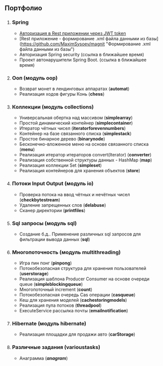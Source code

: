 ## Портфолио
1. ### Spring
    * [Авторизация в Rest приложении через JWT token](https://github.com/MaximSysoev/jwt "Авторизация в Rest приложении через JWT token")
    * [Rest приложение - формирование .xml файла данными из базы] (https://github.com/MaximSysoev/magnit "Формирование .xml файла данными из базы")
    * Авторизация Spring security (ссылка в ближайшее время)
    * Проект автонарушители Spring Boot. (ссылка в ближайшее время)
2. ### Ооп (модуль oop)
    * Возврат монет в лендинговых аппаратах (**automat**)
    * Реализация ходов фигуры Конь (**chess**)
3. ###  Коллекции (модуль collections)  
    * Универсальная обертка над массивом (**simplearray**)
    * Простой динамический контейнер (**simplecontainer**)
    * Итератор чётных чисел (**iteratorforevennumbers**)
    * Контейнер на базе связанного списка (**simplestack**)
    * Простое бинарное дерево (**binarynode**)
    * Бесконечно-вложенное меню на основе связанного списка (**menu**)
    * Реализация итератор итераторов convert(Iterator<Iterator>) (**converter**)
    * Реализация собственной структуры данных - HashMap (**map**)
    * Реализация коллекции Set (**simpleset**)
    * Реализация контейнеров для хранения объектов (**store**)
4. ### Потоки Input Output (модуль io)
     * Проверка потока на ввод чётных и нечётных чисел (**checkbytestream**)
     * Удаление запрещенных слов (**delabuse**)
     * Сканер директории (**printfiles**)
5. ### Sql запросы (модуль sql)
     * Создание б.д.. Применение различных sql запросов для фильтрации вывода данных (**sql**)
6. ### Многопоточность (модуль multithreading)
     * Игра пин понг (**pinpong**)
     * Потокобезопасная структура для хранения пользователей (**userstorage**)
     * Реализация шаблона Producer Consumer на основе очереди queue (**simpleblockingqueue**)
     * Многопоточный increment (**count**)
     * Потокобезопасная очередь Cas операции (**casqueue**)
     * Кеш для хранения моделей (**cachestoringmodels**)
     * Реализация пула потоков (**threadpool**)
     * ExecuteService рассылка почты (**emailnotification**)
7. ### Hibernate (модуль hibernate)
      * Реализация площадки для продажи авто (**carStorage**)
8. ### Различные задания (varioustasks)
     * Анаграмма (***anagram***)
